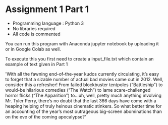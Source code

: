 # Assignment 1 Part 1

- Programming language : Python 3
- No libraries required
- All code is commented

You can run this program with Anaconda jupyter notebook by uploading it or in Google Colab as well.  


To execute this you first need to create a input_file.txt which contain an example of text given in Part 1

'With all the fawning end-of-the-year kudos currently circulating, it’s easy to forget that a sizable number of actual bad movies came out in 2012. Well, consider this a refresher! From failed blockbuster tentpoles (”Battleship”) to would-be hilarious comedies (“The Watch”) to lame scare-challenged horror flicks (“The Apparition”) to...uh, well, pretty much anything involving Mr. Tyler Perry, there’s no doubt that the last 366 days have come with a heaping helping of truly heinous cinematic stinkers. So what better time for an accounting of the year’s most outrageous big-screen abominations than on the eve of the coming apocalypse?' 
